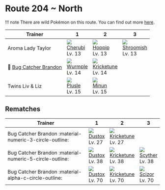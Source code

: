 # Route 204 ~ North

!!! note
    There are wild Pokémon on this route. You can find out more [here](../../wild_pokemon/route_204__north/).


Trainer                                    | 1                               | 2                                  | 3
---                                        | ---                             | ---                                | ---
Aroma Lady Taylor                          | ![][420]<br>[Cherubi]<br>Lv. 13 | ![][187]<br>[Hoppip]<br>Lv. 13     | ![][285]<br>[Shroomish]<br>Lv. 13
:repeat: [Bug Catcher Brandon](#rematches) | ![][265]<br>[Wurmple]<br>Lv. 14 | ![][402]<br>[Kricketune]<br>Lv. 14 | &nbsp;
Twins Liv & Liz                            | ![][311]<br>[Plusle]<br>Lv. 15  | ![][312]<br>[Minun]<br>Lv. 15      | &nbsp;

## Rematches

Trainer                                                 | 1                              | 2                                  | 3
---                                                     | ---                            | ---                                | ---
Bug Catcher Brandon :material-numeric-3-circle-outline: | ![][269]<br>[Dustox]<br>Lv. 27 | ![][402]<br>[Kricketune]<br>Lv. 27 | &nbsp;
Bug Catcher Brandon :material-numeric-5-circle-outline: | ![][269]<br>[Dustox]<br>Lv. 38 | ![][402]<br>[Kricketune]<br>Lv. 38 | ![][123]<br>[Scyther]<br>Lv. 38
Bug Catcher Brandon :material-alpha-c-circle-outline:   | ![][269]<br>[Dustox]<br>Lv. 70 | ![][402]<br>[Kricketune]<br>Lv. 70 | ![][212]<br>[Scizor]<br>Lv. 70

[Scyther]: ../../pokemon_changes/123/
[Hoppip]: ../../pokemon_changes/187/
[Scizor]: ../../pokemon_changes/212/
[Wurmple]: ../../pokemon_changes/265/
[Dustox]: ../../pokemon_changes/269/
[Shroomish]: ../../pokemon_changes/285/
[Plusle]: ../../pokemon_changes/311/
[Minun]: ../../pokemon_changes/312/
[Kricketune]: ../../pokemon_changes/402/
[Cherubi]: ../../pokemon_changes/420/
[123]: ../img/pokemon/123.png
[187]: ../img/pokemon/187.png
[212]: ../img/pokemon/212.png
[265]: ../img/pokemon/265.png
[269]: ../img/pokemon/269.png
[285]: ../img/pokemon/285.png
[311]: ../img/pokemon/311.png
[312]: ../img/pokemon/312.png
[402]: ../img/pokemon/402.png
[420]: ../img/pokemon/420.png
